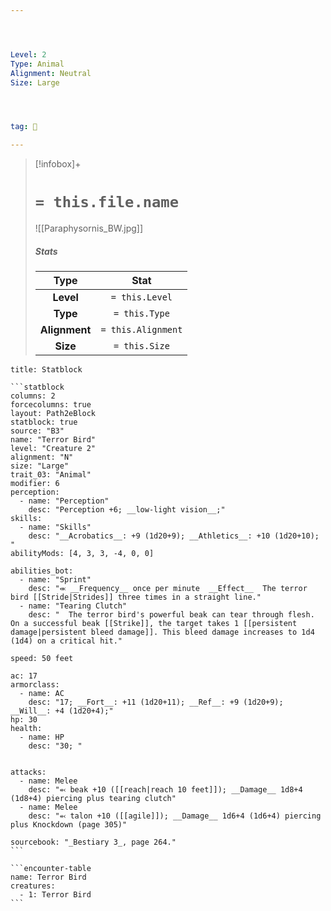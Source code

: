 ```yaml
---




Level: 2
Type: Animal
Alignment: Neutral
Size: Large




tag: 👹

---
```


> [!infobox]+
> #  `= this.file.name`
> ![[Paraphysornis_BW.jpg]]
> ##### Stats
> Type | Stat |
> :---:|:---:|
> **Level** | `= this.Level` |
> **Type** | `= this.Type` |
> **Alignment** | `= this.Alignment` |
> **Size** | `= this.Size` |



````ad-info
title: Statblock

```statblock
columns: 2
forcecolumns: true
layout: Path2eBlock
statblock: true
source: "B3"
name: "Terror Bird"
level: "Creature 2"
alignment: "N"
size: "Large"
trait_03: "Animal"
modifier: 6
perception:
  - name: "Perception"
    desc: "Perception +6; __low-light vision__;"
skills:
  - name: "Skills"
    desc: "__Acrobatics__: +9 (1d20+9); __Athletics__: +10 (1d20+10); "
abilityMods: [4, 3, 3, -4, 0, 0]

abilities_bot:
  - name: "Sprint"
    desc: "⬺ __Frequency__ once per minute  __Effect__  The terror bird [[Stride|Strides]] three times in a straight line."
  - name: "Tearing Clutch"
    desc: "  The terror bird's powerful beak can tear through flesh. On a successful beak [[Strike]], the target takes 1 [[persistent damage|persistent bleed damage]]. This bleed damage increases to 1d4 (1d4) on a critical hit."

speed: 50 feet

ac: 17
armorclass:
  - name: AC
    desc: "17; __Fort__: +11 (1d20+11); __Ref__: +9 (1d20+9); __Will__: +4 (1d20+4);"
hp: 30
health:
  - name: HP
    desc: "30; "


attacks:
  - name: Melee
    desc: "⬻ beak +10 ([[reach|reach 10 feet]]); __Damage__ 1d8+4 (1d8+4) piercing plus tearing clutch"
  - name: Melee
    desc: "⬻ talon +10 ([[agile]]); __Damage__ 1d6+4 (1d6+4) piercing plus Knockdown (page 305)"

sourcebook: "_Bestiary 3_, page 264."
```

```encounter-table
name: Terror Bird
creatures:
  - 1: Terror Bird
```

````



